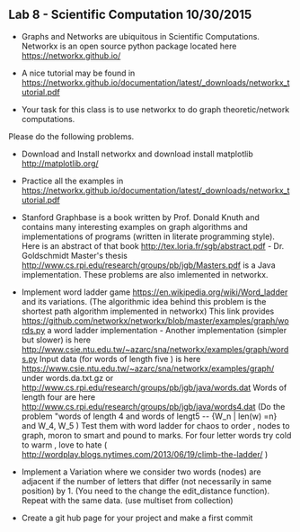 ## Lab 8 - Scientific Computation 10/30/2015

- Graphs and Networks are ubiquitous in Scientific Computations. Networkx is an open source python package located here https://networkx.github.io/

- A nice tutorial may be found in https://networkx.github.io/documentation/latest/_downloads/networkx_tutorial.pdf

- Your task for this class is to use networkx to do graph theoretic/network computations.

Please do the following problems.

- Download and Install networkx and download install matplotlib http://matplotlib.org/ 

- Practice all the examples in https://networkx.github.io/documentation/latest/_downloads/networkx_tutorial.pdf

- Stanford Graphbase is a book written by Prof. Donald Knuth and contains many interesting examples on graph algorithms and implementations of programs (written in literate programming style). Here is an abstract of that book http://tex.loria.fr/sgb/abstract.pdf - Dr. Goldschmidt Master's thesis http://www.cs.rpi.edu/research/groups/pb/jgb/Masters.pdf is a Java implementation.  These problems are also imlemented in networkx.

- Implement word ladder game https://en.wikipedia.org/wiki/Word_ladder and its variations. (The algorithmic idea behind this
problem is the shortest path algorithm implemented in networkx) This link provides https://github.com/networkx/networkx/blob/master/examples/graph/words.py a word ladder implementation - Another implementation (simpler but slower) is here http://www.csie.ntu.edu.tw/~azarc/sna/networkx/examples/graph/words.py 
Input data (for words of length five ) is here https://www.csie.ntu.edu.tw/~azarc/sna/networkx/examples/graph/ under words.da.txt.gz or http://www.cs.rpi.edu/research/groups/pb/jgb/java/words.dat 
Words of length four are here http://www.cs.rpi.edu/research/groups/pb/jgb/java/words4.dat (Do the problem  "words of length 4 and words of lengt5 --  {W_n | len(w) =n} and W_4, W_5 )
Test them with word ladder for chaos to  order , nodes to graph, moron to smart and pound to marks.  For four letter words try 
cold to warm , love to hate ( http://wordplay.blogs.nytimes.com/2013/06/19/climb-the-ladder/ )

-  Implement a Variation where we consider two words (nodes) are adjacent if the number of letters that differ (not necessarily in same position) by 1. (You need to the change the edit_distance function). Repeat with the same data.
(use multiset from collection)

- Create a git hub page for your project and make a first commit
